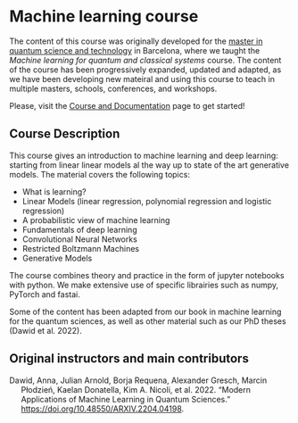 # Machine learning course


<!-- WARNING: THIS FILE WAS AUTOGENERATED! DO NOT EDIT! -->

The content of this course was originally developed for the [master in
quantum science and technology](https://quantummasterbarcelona.eu) in
Barcelona, where we taught the *Machine learning for quantum and
classical systems* course. The content of the course has been
progressively expanded, updated and adapted, as we have been developing
new mateiral and using this course to teach in multiple masters,
schools, conferences, and workshops.

Please, visit the <i class="bi bi-journals"></i> [Course and
Documentation](https://borjarequena.github.io/Neural-Network-Course/)
page to get started!

## Course Description

This course gives an introduction to machine learning and deep learning:
starting from linear linear models al the way up to state of the art
generative models. The material covers the following topics:

- What is learning?
- Linear Models (linear regression, polynomial regression and logistic
  regression)
- A probabilistic view of machine learning
- Fundamentals of deep learning
- Convolutional Neural Networks
- Restricted Boltzmann Machines
- Generative Models

The course combines theory and practice in the form of jupyter notebooks
with python. We make extensive use of specific librairies such as numpy,
PyTorch and fastai.

Some of the content has been adapted from our book in machine learning
for the quantum sciences, as well as other material such as our PhD
theses (Dawid et al. 2022).

## Original instructors and main contributors

<div>

</div>

<div id="refs" class="references csl-bib-body hanging-indent"
entry-spacing="0">

<div id="ref-dawid2022" class="csl-entry">

Dawid, Anna, Julian Arnold, Borja Requena, Alexander Gresch, Marcin
Płodzień, Kaelan Donatella, Kim A. Nicoli, et al. 2022. “Modern
Applications of Machine Learning in Quantum Sciences.”
<https://doi.org/10.48550/ARXIV.2204.04198>.

</div>

</div>
